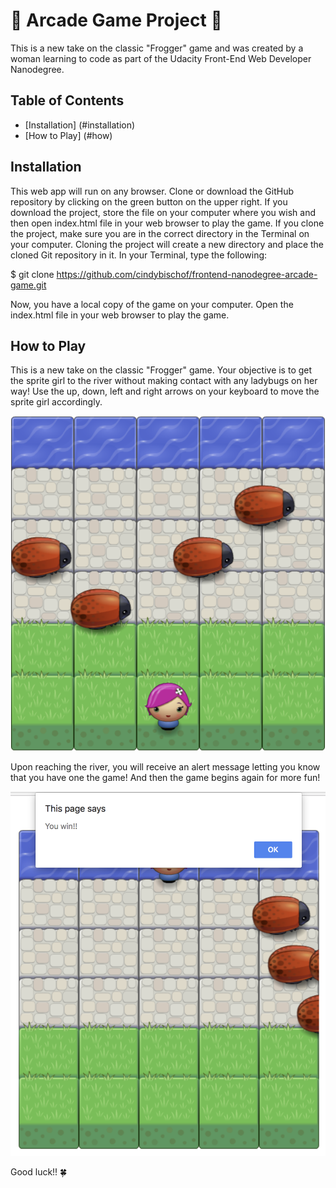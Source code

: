 # **:frog: Arcade Game Project :frog:**
This is a new take on the classic "Frogger" game and was created by a woman learning to code as part of the Udacity Front-End Web Developer Nanodegree.

## Table of Contents

* [Installation] (#installation)
* [How to Play] (#how)

## Installation
This web app will run on any browser. Clone or download the GitHub repository by clicking on the green button on the upper right. If you download the project, store the file on your computer where you wish and then open index.html file in your web browser to play the game. If you clone the project, make sure you are in the correct directory in the Terminal on your computer. Cloning the project will create a new directory and place the cloned Git repository in it. In your Terminal, type the following:

$ git clone https://github.com/cindybischof/frontend-nanodegree-arcade-game.git

Now, you have a local copy of the game on your computer. Open the index.html file in your web browser to play the game.

## How to Play
This is a new take on the classic "Frogger" game. Your objective is to get the sprite girl to the river without making contact with any ladybugs on her way! Use the up, down, left and right arrows on your keyboard to move the sprite girl accordingly.

![](images/beginning-of-game.png)

Upon reaching the river, you will receive an alert message letting you know that you have one the game! And then the game begins again for more fun!

![](images/you-win-game.png)

Good luck!! :four_leaf_clover:

